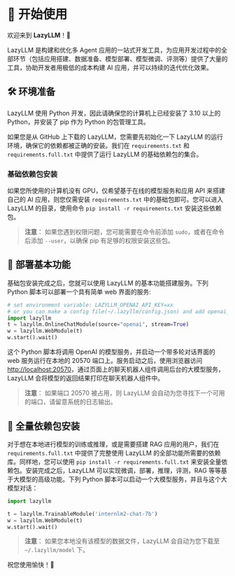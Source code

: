 # 🚀 开始使用

欢迎来到 **LazyLLM**！🎉

LazyLLM 是构建和优化多 Agent 应用的一站式开发工具，为应用开发过程中的全部环节（包括应用搭建、数据准备、模型部署、模型微调、评测等）提供了大量的工具，协助开发者用极低的成本构建 AI 应用，并可以持续的迭代优化效果。

## 🛠️ 环境准备

LazyLLM 使用 Python 开发，因此请确保您的计算机上已经安装了 3.10 以上的 Python，并安装了 pip 作为 Python 的包管理工具。

如果您是从 GitHub 上下载的 LazyLLM，您需要先初始化一下 LazyLLM 的运行环境，确保它的依赖都被正确的安装。我们在 `requirements.txt` 和 `requirements.full.txt` 中提供了运行 LazyLLM 的基础依赖包的集合。

### 基础依赖包安装

如果您所使用的计算机没有 GPU，仅希望基于在线的模型服务和应用 API 来搭建自己的 AI 应用，则您仅需安装 `requirements.txt` 中的基础包即可。您可以进入 LazyLLM 的目录，使用命令 `pip install -r requirements.txt` 安装这些依赖包。

> **注意**：
> 如果您遇到权限问题，您可能需要在命令前添加 `sudo`，或者在命令后添加 `--user`，以确保 pip 有足够的权限安装这些包。

## 🚀 部署基本功能

基础包安装完成之后，您就可以使用 LazyLLM 的基本功能搭建服务。下列 Python 脚本可以部署一个具有简单 web 界面的服务:

```python
# set environment variable: LAZYLLM_OPENAI_API_KEY=xx 
# or you can make a config file(~/.lazyllm/config.json) and add openai_api_key=xx
import lazyllm
t = lazyllm.OnlineChatModule(source="openai", stream=True)
w = lazyllm.WebModule(t)
w.start().wait()
```

这个 Python 脚本将调用 OpenAI 的模型服务，并启动一个带多轮对话界面的 web 服务运行在本地的 20570 端口上。服务启动之后，使用浏览器访问 [http://localhost:20570](http://localhost:20570)，通过页面上的聊天机器人组件调用后台的大模型服务，LazyLLM 会将模型的返回结果打印在聊天机器人组件中。

> **注意**：
> 如果端口 20570 被占用，则 LazyLLM 会自动为您寻找下一个可用的端口，请留意系统的日志输出。

## 🧩 全量依赖包安装

对于想在本地进行模型的训练或推理，或是需要搭建 RAG 应用的用户，我们在 `requirements.full.txt` 中提供了完整使用 LazyLLM 的全部功能所需要的依赖库。同样地，您可以使用 `pip install -r requirements.full.txt` 来安装全量依赖包。安装完成之后，LazyLLM 可以实现微调，部署，推理，评测，RAG 等等基于大模型的高级功能。下列 Python 脚本可以启动一个大模型服务，并且与这个大模型对话：

```python
import lazyllm

t = lazyllm.TrainableModule('internlm2-chat-7b')
w = lazyllm.WebModule(t)
w.start().wait()
```

> **注意**：
> 如果您本地没有该模型的数据文件，LazyLLM 会自动为您下载至 `~/.lazyllm/model` 下。

祝您使用愉快！🌟